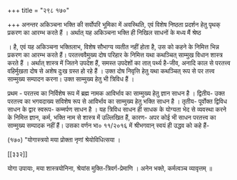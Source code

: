 +++
title = "२९८ १७०"

+++
अनन्तर अकिञ्चना भक्ति की सर्वोपरि भूमिका में अवस्थिति, एवं विशेष निष्ठता प्रदर्शन हेतु पृथक् प्रकरण का आरम्भ करते हैं । अर्थात् यह अकिञ्चना भक्ति ही निखिल साधनों के मध्य मैं श्रेष्ठ 

। है, एवं यह अकिञ्चना भक्तिलाभ, विशेष सौभाग्य व्यतीत नहीं होता है, उस को कहने के निमित्त भिन्न प्रकरण का आरम्भ करते हैं। परतत्त्ववैमुख्य दोष परिहार के निमित्त यथा कथञ्चित् साम्मुख विधान शास्त्र करते हैं । अर्थात् शास्त्र में जितने उपदेश हैं, समस्त उपदेशों का तात् पर्थ्य है-जीव, अनादि काल से परतत्त्व वहिर्मुखता दोष से अशेष दुःख ग्रस्त हो रहे हैं । उक्त दोष निवृत्ति हेतु यथा कथञ्चित् रूप से पर तत्त्व साम्मुख्य सम्पादन करना। उक्त साम्मुख्य हेतु भी त्रिविध हैं । 

प्रथम - परतत्त्व का निर्विशेष रूप में ब्रह्म नामक आविर्भाव का साम्मुख्य हेतु ज्ञान साधन है । द्वितीय- उक्त परतत्त्व का भगवदाख्य सविशेष रूप से आविर्भाव का साम्मुख्य हेतु भक्ति साधन है । तृतीय- पूर्वोक्त द्विविध साधन के द्वार स्वरूप- कम्मर्पण साधन है । यह त्रिविध साधन ही साधक के योग्यता भेद से व्यवस्था करने के निमित्त ज्ञान, कर्म, भक्ति नाम से शास्त्र में उल्लिखित हैं, कारण- अपर कोई भी साधन परतत्त्व का साम्मुख्य सम्पादक नहीं हैं। उसका वर्णन भा० ११/२०१६ में श्रीभगवान् स्वयं ही उद्धव को कहे हैं- 

(१७०) "योगास्त्रयो मया प्रोक्ता नृणां श्रेयोविधित्सया । 

[[३३२]] 



योगा उपायाः, मया शास्त्रयोनिना, श्रेयांस मुक्ति-त्रिवर्ग-प्रेमाणि । अनेन भक्ते, कर्मत्वञ्च व्यावृत्तम् ॥ 
